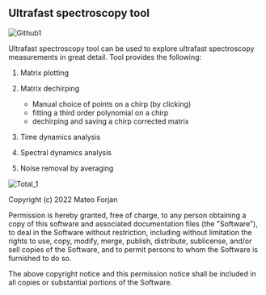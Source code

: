 ## Ultrafast spectroscopy tool

![Github1](https://user-images.githubusercontent.com/92934177/236311605-cc79df97-854b-48b9-ae2a-cb926a316dfc.png)

Ultrafast spectroscopy tool can be used to explore ultrafast spectroscopy measurements in great detail. Tool provides the following:

1) Matrix plotting

2) Matrix dechirping
   - Manual choice of points on a chirp (by clicking)
   - fitting a third order polynomial on a chirp
   - dechirping and saving a chirp corrected matrix

3) Time dynamics analysis

4) Spectral dynamics analysis

5) Noise removal by averaging



![Total_1](https://user-images.githubusercontent.com/92934177/236311388-8cb3abc9-eed6-4e98-939f-dc79b8da0a56.png)

Copyright (c) 2022 Mateo Forjan

Permission is hereby granted, free of charge, to any person obtaining a copy of this software and associated documentation files (the "Software"), to deal in the Software without restriction, including without limitation the rights to use, copy, modify, merge, publish, distribute, sublicense, and/or sell copies of the Software, and to permit persons to whom the Software is furnished to do so.

The above copyright notice and this permission notice shall be included in all copies or substantial portions of the Software.


